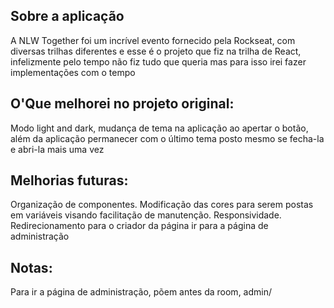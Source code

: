 ## Sobre a aplicação

A NLW Together foi um incrível evento fornecido pela Rockseat, com diversas trilhas diferentes e esse é o projeto que fiz na trilha de React, infelizmente pelo tempo não fiz tudo que queria mas para isso irei fazer implementações com o tempo

## O'Que melhorei no projeto original:
Modo light and dark, mudança de tema na aplicação ao apertar o botão, além da aplicação permanecer com o último tema posto mesmo se fecha-la e abri-la mais uma vez

## Melhorias futuras:
Organização de componentes.
Modificação das cores para serem postas em variáveis visando facilitação de manutenção.
Responsividade.
Redirecionamento para o criador da página ir para a página de administração

## Notas:
Para ir a página de administração, põem antes da room, admin/
